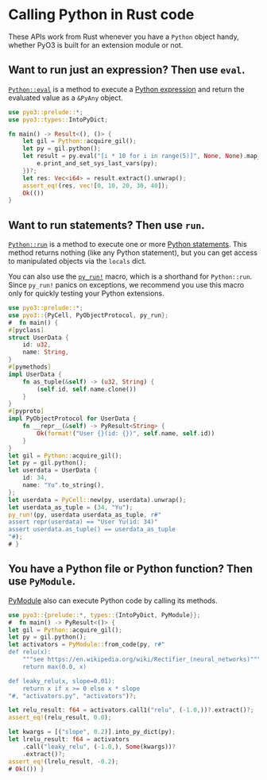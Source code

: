 # Calling Python in Rust code

These APIs work from Rust whenever you have a `Python` object handy, whether
PyO3 is built for an extension module or not.

## Want to run just an expression? Then use `eval`.

[`Python::eval`](https://pyo3.rs/master/doc/pyo3/struct.Python.html#method.eval) is
a method to execute a [Python expression](https://docs.python.org/3.7/reference/expressions.html)
and return the evaluated value as a `&PyAny` object.

```rust
use pyo3::prelude::*;
use pyo3::types::IntoPyDict;

fn main() -> Result<(), ()> {
    let gil = Python::acquire_gil();
    let py = gil.python();
    let result = py.eval("[i * 10 for i in range(5)]", None, None).map_err(|e| {
        e.print_and_set_sys_last_vars(py);
    })?;
    let res: Vec<i64> = result.extract().unwrap();
    assert_eq!(res, vec![0, 10, 20, 30, 40]);
    Ok(())
}
```

## Want to run statements? Then use `run`.

[`Python::run`](https://pyo3.rs/master/doc/pyo3/struct.Python.html#method.run)
is a method to execute one or more
[Python statements](https://docs.python.org/3.7/reference/simple_stmts.html).
This method returns nothing (like any Python statement), but you can get
access to manipulated objects via the `locals` dict.

You can also use the [`py_run!`](https://pyo3.rs/master/doc/pyo3/macro.py_run.html)
macro, which is a shorthand for `Python::run`.
Since `py_run!` panics on exceptions, we recommend you use this macro only for
quickly testing your Python extensions.

```rust
use pyo3::prelude::*;
use pyo3::{PyCell, PyObjectProtocol, py_run};
#  fn main() {
#[pyclass]
struct UserData {
    id: u32,
    name: String,
}
#[pymethods]
impl UserData {
    fn as_tuple(&self) -> (u32, String) {
        (self.id, self.name.clone())
    }
}
#[pyproto]
impl PyObjectProtocol for UserData {
    fn __repr__(&self) -> PyResult<String> {
        Ok(format!("User {}(id: {})", self.name, self.id))
    }
}
let gil = Python::acquire_gil();
let py = gil.python();
let userdata = UserData {
    id: 34,
    name: "Yu".to_string(),
};
let userdata = PyCell::new(py, userdata).unwrap();
let userdata_as_tuple = (34, "Yu");
py_run!(py, userdata userdata_as_tuple, r#"
assert repr(userdata) == "User Yu(id: 34)"
assert userdata.as_tuple() == userdata_as_tuple
"#);
# }
```

## You have a Python file or Python function? Then use `PyModule`.

[PyModule](https://pyo3.rs/master/doc/pyo3/types/struct.PyModule.html) also can
execute Python code by calling its methods.

```rust
use pyo3::{prelude::*, types::{IntoPyDict, PyModule}};
#  fn main() -> PyResult<()> {
let gil = Python::acquire_gil();
let py = gil.python();
let activators = PyModule::from_code(py, r#"
def relu(x):
    """see https://en.wikipedia.org/wiki/Rectifier_(neural_networks)"""
    return max(0.0, x)

def leaky_relu(x, slope=0.01):
    return x if x >= 0 else x * slope
"#, "activators.py", "activators")?;

let relu_result: f64 = activators.call1("relu", (-1.0,))?.extract()?;
assert_eq!(relu_result, 0.0);

let kwargs = [("slope", 0.2)].into_py_dict(py);
let lrelu_result: f64 = activators
    .call("leaky_relu", (-1.0,), Some(kwargs))?
    .extract()?;
assert_eq!(lrelu_result, -0.2);
# Ok(()) }
```
